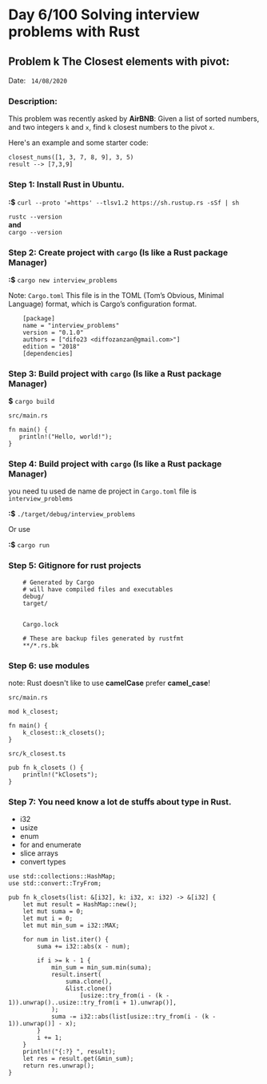 # Day 6/100 Solving interview problems with Rust

## Problem k The Closest elements with pivot:

Date: ` 14/08/2020`

### Description:
This problem was recently asked by **AirBNB**: Given a list of sorted numbers, and two integers `k` and `x`, find `k` closest numbers to the pivot `x`.  

Here's an example and some starter code:   
 
`closest_nums([1, 3, 7, 8, 9], 3, 5)`  
`result --> [7,3,9]`

### Step 1: Install Rust in Ubuntu.

__:$__ `curl --proto '=https' --tlsv1.2 https://sh.rustup.rs -sSf | sh`

`rustc --version`    
__and__  
`cargo --version`

### Step 2: Create project with **`cargo`** (Is like a Rust package Manager)

 __:$__ `cargo new interview_problems`

Note: `Cargo.toml` This file is in the TOML (Tom’s Obvious, Minimal Language) format, which is Cargo’s configuration format.


``` 
    [package]
    name = "interview_problems"
    version = "0.1.0"
    authors = ["difo23 <diffozanzan@gmail.com>"]
    edition = "2018"
    [dependencies]
```


### Step 3: Build project with **`cargo`** (Is like a Rust package Manager)

__$__ `cargo build`

`src/main.rs`

```
fn main() {
   println!("Hello, world!"); 
}
```

### Step 4: Build project with **`cargo`** (Is like a Rust package Manager)

you need tu used de name de project in `Cargo.toml` file is `interview_problems`

__:$__  `./target/debug/interview_problems`

Or use  

__:$__  `cargo run`


### Step 5: Gitignore for rust projects
```
    # Generated by Cargo
    # will have compiled files and executables
    debug/
    target/

   
    Cargo.lock

    # These are backup files generated by rustfmt
    **/*.rs.bk
```

### Step 6: use modules

note: Rust doesn't like to use __camelCase__ prefer __camel_case__! 

`src/main.rs`

```
mod k_closest;

fn main() {
    k_closest::k_closets();
}

```


`src/k_closest.ts`
```
pub fn k_closets () {
    println!("kClosets");
}
```




### Step 7: You need know a lot de stuffs about type in Rust. 

* i32
* usize
* enum
* for and enumerate
* slice arrays
* convert types 



```
use std::collections::HashMap;
use std::convert::TryFrom;

pub fn k_closets(list: &[i32], k: i32, x: i32) -> &[i32] {
    let mut result = HashMap::new();
    let mut suma = 0;
    let mut i = 0;
    let mut min_sum = i32::MAX;

    for num in list.iter() {
        suma += i32::abs(x - num);

        if i >= k - 1 {
            min_sum = min_sum.min(suma);
            result.insert(
                suma.clone(),
                &list.clone()
                    [usize::try_from(i - (k - 1)).unwrap()..usize::try_from(i + 1).unwrap()],
            );
            suma -= i32::abs(list[usize::try_from(i - (k - 1)).unwrap()] - x);
        }
        i += 1;
    }
    println!("{:?} ", result);
    let res = result.get(&min_sum);
    return res.unwrap();
}


```